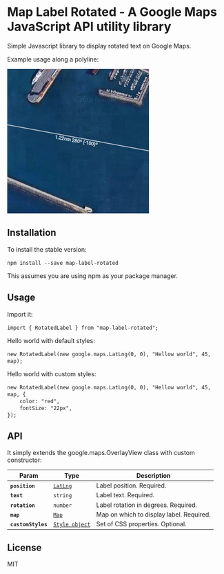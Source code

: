 # Map Label Rotated - A Google Maps JavaScript API utility library

Simple Javascript library to display rotated text on Google Maps.

Example usage along a polyline:

![Demo image](img/demo.png)


## Installation
To install the stable version:

	npm install --save map-label-rotated
	
This assumes you are using npm as your package manager.	

## Usage

Import it: 

	import { RotatedLabel } from "map-label-rotated";

Hello world with default styles:

	new RotatedLabel(new google.maps.LatLng(0, 0), "Hellow world", 45, map);
	
Hello world with custom styles:

	new RotatedLabel(new google.maps.LatLng(0, 0), "Hellow world", 45, map, {
		color: "red",
		fontSize: "22px",
	});
	
## API

It simply extends the google.maps.OverlayView class with custom constructor:

Param | Type  | Description  
-------|------|------------
**`position`** | [`LatLng`](https://developers.google.com/maps/documentation/javascript/reference/3.exp/coordinates#LatLng) | Label position. Required.
**`text`** | `string` | Label text. Required.
**`rotation`** | `number` | Label rotation in degrees. Required.
**`map`** | [`Map`](https://developers.google.com/maps/documentation/javascript/reference/3.exp/map#Map) | Map on which to display label. Required.
**`customStyles`** | [`Style object`](https://www.w3schools.com/jsref/dom_obj_style.asp) | Set of CSS properties. Optional.

## License

MIT